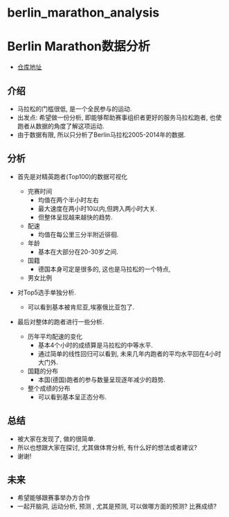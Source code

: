# berlin_marathon_analysis

# Berlin Marathon数据分析

- [仓库地址](https://github.com/xpgeng/berlin_marathon_analysis/blob/master/berlin_marathon.ipynb)

## 介绍
- 马拉松的门槛很低, 是一个全民参与的运动.
- 出发点: 希望做一份分析, 即能够帮助赛事组织者更好的服务马拉松跑者, 也使跑者从数据的角度了解这项运动.
- 由于数据有限, 所以只分析了Berlin马拉松2005-2014年的数据.

## 分析

- 首先是对精英跑者(Top100)的数据可视化
    - 完赛时间
        - 均值在两个半小时左右
        - 最大速度在两小时10以内,但跨入两小时大关. 
        - 但整体呈现越来越快的趋势.
    - 配速
        - 均值在每公里三分半附近徘徊.
    - 年龄
        - 基本在大部分在20-30岁之间. 
    - 国籍
        - 德国本身可定是很多的, 这也是马拉松的一个特点,  
    - 男女比例


- 对Top5选手单独分析.
    - 可以看到基本被肯尼亚,埃塞俄比亚包了.



- 最后对整体的跑者进行一些分析.
    - 历年平均配速的变化
        - 基本4个小时的成绩算是马拉松的中等水平.
        - 通过简单的线性回归可以看到, 未来几年内跑者的平均水平回在4小时大门外. 
    - 国籍的分布
        - 本国(德国)跑者的参与数量呈现逐年减少的趋势.  
    - 整个成绩的分布
        - 可以看到基本呈正态分布. 

 
 
## 总结
 - 被大家在发现了, 做的很简单.
 - 所以也想跟大家在探讨, 尤其做体育分析, 有什么好的想法或者建议?
 - 谢谢!  






## 未来
- 希望能够跟赛事举办方合作
- 一起开脑洞, 运动分析, 预测 , 尤其是预测, 可以做哪方面的预测? 比赛成绩? 